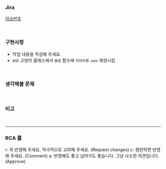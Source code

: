 ### Jira

[이슈번호](https://giantstepcorp.atlassian.net/browse/)

<br />

### 구현사항

- 작업 내용을 작성해 주세요.
- ex) 고양이 클래스에서 `울음` 함수에 `미야아옹.wav` 재생시킴

<br />

### 생각해볼 문제

<!--
* 꼭 작성하지 않아도 됩니다.
* 작성하지 않는다면 지워주는 센스!
* 귀찮으시면 안지우셔도 됩니다.
-->

<br />

### 비고

<!--
* 변경된 이미지 사진 추가
* 리뷰어의 이해를 돕기 위한 모듈/클래스 설계에 대한 Diagram 포함
-->

<br />

<hr />

<!-- 아래는 지우지 않습니다. -->

### RCA 룰

r: 꼭 반영해 주세요. 적극적으로 고려해 주세요. (Request changes)
c: 웬만하면 반영해 주세요. (Comment)
a: 반영해도 좋고 넘어가도 좋습니다. 그냥 사소한 의견입니다. (Approve)
